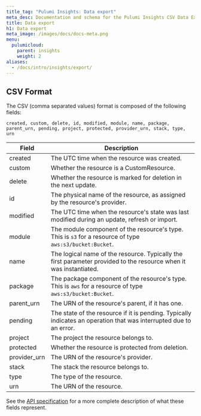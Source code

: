 ```yaml
---
title_tag: "Pulumi Insights: Data export"
meta_desc: Documentation and schema for the Pulumi Insights CSV Data Export feature.
title: Data export
h1: Data export
meta_image: /images/docs/docs-meta.png
menu:
  pulumicloud:
    parent: insights
    weight: 2
aliases:
  - /docs/intro/insights/export/
---
```


## CSV Format

The CSV (comma separated values) format is composed of the following fields:

```
created, custom, delete, id, modified, module, name, package, parent_urn, pending, project, protected, provider_urn, stack, type, urn
```

| Field        | Description                                                                                                        |
| ------------ | ------------------------------------------------------------------------------------------------------------------ |
| created      | The UTC time when the resource was created.                                                                        |
| custom       | Whether the resource is a CustomResource.                                                                          |
| delete       | Whether the resource is marked for deletion in the next update.                                                    |
| id           | The physical name of the resource, as assigned by the resource's provider.                                         |
| modified     | The UTC time when the resource's state was last modified during an update, refresh or import.                      |
| module       | The module component of the resource's type. This is `s3` for a resource of type `aws:s3/bucket:Bucket`.           |
| name         | The logical name of the resource. Typically the first parameter provided to the resource when it was instantiated. |
| package      | The package component of the resource's type. This is `aws` for a resource of type `aws:s3/bucket:Bucket`.         |
| parent_urn   | The URN of the resource's parent, if it has one.                                                                   |
| pending      | The state of the resource if it is pending. Typically indicates an operation that was interrupted due to an error. |
| project      | The project the resource belongs to.                                                                               |
| protected    | Whether the resource is protected from deletion.                                                                   |
| provider_urn | The URN of the resource's provider.                                                                                |
| stack        | The stack the resource belongs to.                                                                                 |
| type         | The type of the resource.                                                                                          |
| urn          | The URN of the resource.                                                                                           |

See the [API specification](/docs/pulumi-cloud/cloud-rest-api/#data-export) for a more complete description of what these fields represent.

